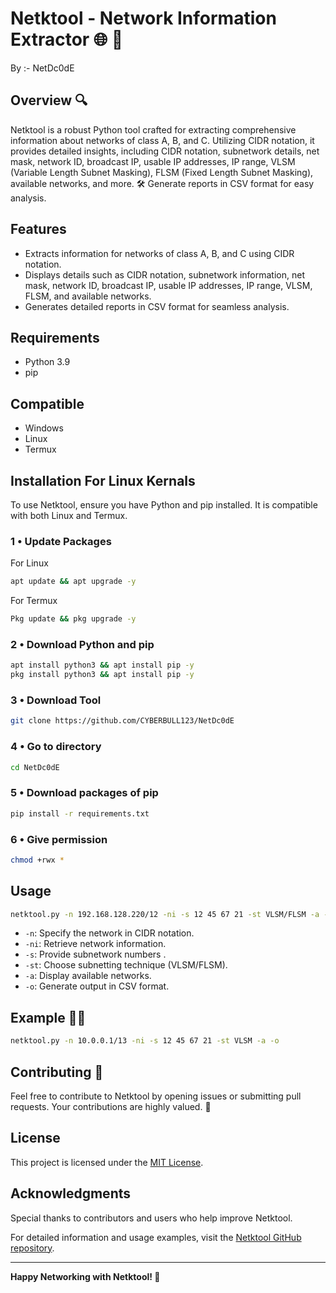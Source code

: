 # Netktool - Network Information Extractor 🌐 🚀
By :- NetDc0dE 


## Overview 🔍

Netktool is a robust Python tool crafted for extracting comprehensive information about networks of class A, B, and C. Utilizing CIDR notation, it provides detailed insights, including CIDR notation, subnetwork details, net mask, network ID, broadcast IP, usable IP addresses, IP range, VLSM (Variable Length Subnet Masking), FLSM (Fixed Length Subnet Masking), available networks, and more. 🛠️ Generate reports in CSV format for easy analysis.

## Features

- Extracts information for networks of class A, B, and C using CIDR notation.
- Displays details such as CIDR notation, subnetwork information, net mask, network ID, broadcast IP, usable IP addresses, IP range, VLSM, FLSM, and available networks.
- Generates detailed reports in CSV format for seamless analysis.

## Requirements
- Python 3.9
- pip

## Compatible
- Windows
- Linux
- Termux


## Installation For Linux Kernals 

To use Netktool, ensure you have Python and pip installed. It is compatible with both Linux and Termux. 
### 1 •  Update Packages 
For Linux
```bash
apt update && apt upgrade -y
```
For Termux 
```bash
Pkg update && pkg upgrade -y
```
### 2 • Download Python and pip 
```bash
apt install python3 && apt install pip -y
pkg install python3 && apt install pip -y
```
### 3 • Download Tool
```bash
git clone https://github.com/CYBERBULL123/NetDc0dE
```
### 4 • Go to directory
```bash
cd NetDc0dE
```
### 5 • Download packages of pip
```bash
pip install -r requirements.txt
```
### 6 • Give permission
```bash
chmod +rwx *
```
## Usage

```bash
netktool.py -n 192.168.128.220/12 -ni -s 12 45 67 21 -st VLSM/FLSM -a -o
```

- `-n`: Specify the network in CIDR notation.
- `-ni`: Retrieve network information.
- `-s`: Provide subnetwork numbers .
- `-st`: Choose subnetting technique (VLSM/FLSM).
- `-a`: Display available networks.
- `-o`: Generate output in CSV format.

## Example 🧑‍💻

```bash
netktool.py -n 10.0.0.1/13 -ni -s 12 45 67 21 -st VLSM -a -o
```

## Contributing 🎊

Feel free to contribute to Netktool by opening issues or submitting pull requests. Your contributions are highly valued. 🙌

## License

This project is licensed under the [MIT License](LICENSE).

## Acknowledgments

Special thanks to contributors and users who help improve Netktool.

For detailed information and usage examples, visit the [Netktool GitHub repository](https://github.com/CYBERBULL123/NetDc0dE).

---

**Happy Networking with Netktool! 🚀**

